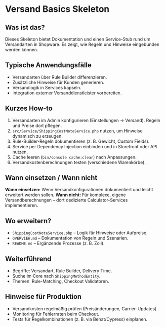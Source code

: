 # Versand Basics Skeleton

## Was ist das?
Dieses Skeleton bietet Dokumentation und einen Service-Stub rund um Versandarten in Shopware. Es zeigt, wie Regeln und Hinweise eingebunden werden können.

## Typische Anwendungsfälle
- Versandarten über Rule Builder differenzieren.
- Zusätzliche Hinweise für Kunden generieren.
- Versandlogik in Services kapseln.
- Integration externer Versanddienstleister vorbereiten.

## Kurzes How-to
1. Versandarten im Admin konfigurieren (Einstellungen → Versand). Regeln und Preise dort pflegen.
2. `src/Service/ShippingCostNoteService.php` nutzen, um Hinweise dynamisch zu erzeugen.
3. Rule-Builder-Regeln dokumentieren (z. B. Gewicht, Custom Fields).
4. Service per Dependency Injection einbinden und in Storefront oder API nutzen.
5. Cache leeren (`bin/console cache:clear`) nach Anpassungen.
6. Versandkostenberechnungen testen (verschiedene Warenkörbe).

## Wann einsetzen / Wann nicht
**Wann einsetzen:** Wenn Versandkonfigurationen dokumentiert und leicht erweitert werden sollen.
**Wann nicht:** Für komplexe, eigene Versandberechnungen – dort dedizierte Calculator-Services implementieren.

## Wo erweitern?
- `ShippingCostNoteService.php` – Logik für Hinweise oder Aufpreise.
- `OVERVIEW.md` – Dokumentation von Regeln und Szenarien.
- `README.md` – Ergänzende Prozesse (z. B. Zoll).

## Weiterführend
- Begriffe: Versandart, Rule Builder, Delivery Time.
- Suche im Core nach `ShippingMethodEntity`.
- Themen: Rule-Matching, Checkout Validatoren.

## Hinweise für Produktion
- Versandkosten regelmäßig prüfen (Preisänderungen, Carrier-Updates).
- Monitoring für Fehlerraten beim Checkout.
- Tests für Regelkombinationen (z. B. via Behat/Cypress) einplanen.
